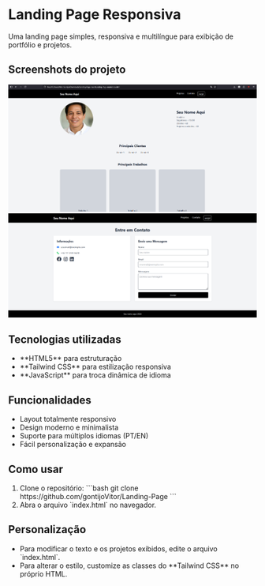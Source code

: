 <h1>Landing Page Responsiva</h1>

<p>Uma landing page simples, responsiva e multilíngue para exibição de portfólio e projetos.</p>

<h2>Screenshots do projeto</h2>
<img src="/img/screenshot_home.png">
<img src="/img/screenshot_contato.png">

<h2>Tecnologias utilizadas</h2>
<ul>
   <li>**HTML5** para estruturação</li>
   <li>**Tailwind CSS** para estilização responsiva</li>
   <li>**JavaScript** para troca dinâmica de idioma</li>
</ul>

<h2>Funcionalidades</h2>
<ul>
   <li>Layout totalmente responsivo</li>
   <li>Design moderno e minimalista</li>
   <li>Suporte para múltiplos idiomas (PT/EN)</li>
   <li>Fácil personalização e expansão</li>
</ul>

<h2>Como usar</h2>
<ol>
   <li>Clone o repositório:  
      ```bash
      git clone https://github.com/gontijoVitor/Landing-Page
      ```
   </li>
   <li>Abra o arquivo `index.html` no navegador.</li>
</ol>

<h2>Personalização</h2>
<ul>
   <li>Para modificar o texto e os projetos exibidos, edite o arquivo `index.html`.</li>
   <li>Para alterar o estilo, customize as classes do **Tailwind CSS** no próprio HTML.</li>
</ul>
